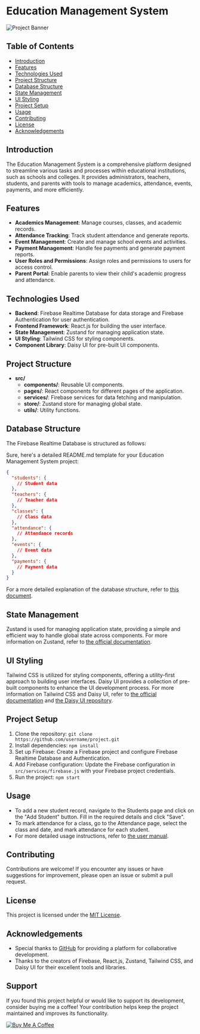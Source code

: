 # Education Management System

![Project Banner](banner.png)

## Table of Contents

- [Introduction](#introduction)
- [Features](#features)
- [Technologies Used](#technologies-used)
- [Project Structure](#project-structure)
- [Database Structure](#database-structure)
- [State Management](#state-management)
- [UI Styling](#ui-styling)
- [Project Setup](#project-setup)
- [Usage](#usage)
- [Contributing](#contributing)
- [License](#license)
- [Acknowledgements](#acknowledgements)

## Introduction

The Education Management System is a comprehensive platform designed to streamline various tasks and processes within educational institutions, such as schools and colleges. It provides administrators, teachers, students, and parents with tools to manage academics, attendance, events, payments, and more efficiently.

## Features

- **Academics Management**: Manage courses, classes, and academic records.
- **Attendance Tracking**: Track student attendance and generate reports.
- **Event Management**: Create and manage school events and activities.
- **Payment Management**: Handle fee payments and generate payment reports.
- **User Roles and Permissions**: Assign roles and permissions to users for access control.
- **Parent Portal**: Enable parents to view their child's academic progress and attendance.

## Technologies Used

- **Backend**: Firebase Realtime Database for data storage and Firebase Authentication for user authentication.
- **Frontend Framework**: React.js for building the user interface.
- **State Management**: Zustand for managing application state.
- **UI Styling**: Tailwind CSS for styling components.
- **Component Library**: Daisy UI for pre-built UI components.

## Project Structure

- **src/**
  - **components/**: Reusable UI components.
  - **pages/**: React components for different pages of the application.
  - **services/**: Firebase services for data fetching and manipulation.
  - **store/**: Zustand store for managing global state.
  - **utils/**: Utility functions.

## Database Structure

The Firebase Realtime Database is structured as follows:


Sure, here's a detailed README.md template for your Education Management System project:

```json
{
  "students": {
    // Student data
  },
  "teachers": {
    // Teacher data
  },
  "classes": {
    // Class data
  },
  "attendance": {
    // Attendance records
  },
  "events": {
    // Event data
  },
  "payments": {
    // Payment data
  }
}
```


For a more detailed explanation of the database structure, refer to [this document](link/to/database/structure.md).

## State Management

Zustand is used for managing application state, providing a simple and efficient way to handle global state across components. For more information on Zustand, refer to [the official documentation](https://github.com/pmndrs/zustand).

## UI Styling

Tailwind CSS is utilized for styling components, offering a utility-first approach to building user interfaces. Daisy UI provides a collection of pre-built components to enhance the UI development process. For more information on Tailwind CSS and Daisy UI, refer to [the official documentation](https://tailwindcss.com/) and [the Daisy UI repository](https://github.com/saadeghi/daisyui).

## Project Setup

1. Clone the repository: `git clone https://github.com/username/project.git`
2. Install dependencies: `npm install`
3. Set up Firebase: Create a Firebase project and configure Firebase Realtime Database and Authentication.
4. Add Firebase configuration: Update the Firebase configuration in `src/services/firebase.js` with your Firebase project credentials.
5. Run the project: `npm start`

## Usage

- To add a new student record, navigate to the Students page and click on the "Add Student" button. Fill in the required details and click "Save".
- To mark attendance for a class, go to the Attendance page, select the class and date, and mark attendance for each student.
- For more detailed usage instructions, refer to [the user manual](link/to/user/manual.md).

## Contributing

Contributions are welcome! If you encounter any issues or have suggestions for improvement, please open an issue or submit a pull request.

## License

This project is licensed under the [MIT License](LICENSE).

## Acknowledgements

- Special thanks to [GitHub](https://github.com/) for providing a platform for collaborative development.
- Thanks to the creators of Firebase, React.js, Zustand, Tailwind CSS, and Daisy UI for their excellent tools and libraries.

## Support

If you found this project helpful or would like to support its development, consider buying me a coffee! Your contribution helps keep the project maintained and improves its functionality.

[![Buy Me A Coffee](https://img.shields.io/badge/Buy%20Me%20A%20Coffee-%E2%98%95-yellow?style=for-the-badge&logo=buy-me-a-coffee)](https://buymeacoffee.com/5u00n)
